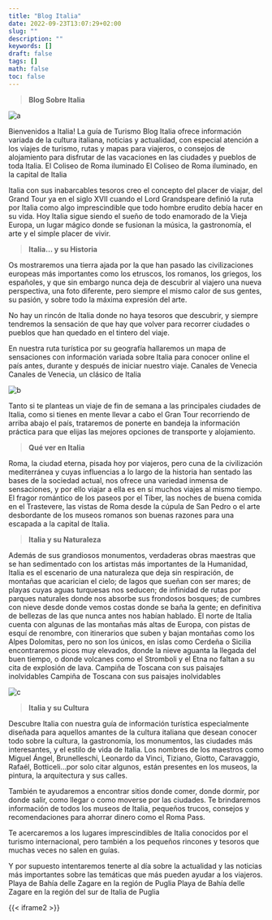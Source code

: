 ```yaml
---
title: "Blog Italia"
date: 2022-09-23T13:07:29+02:00
slug: ""
description: ""
keywords: []
draft: false
tags: []
math: false
toc: false
---
```

>**Blog Sobre Italia**

![a](https://blog-italia.com/wp-content/uploads/2009/05/roma_coliseo.jpg)

Bienvenidos a Italia! La guía de Turismo Blog Italia ofrece información variada de la cultura italiana, noticias y actualidad, con especial atención a los viajes de turismo, rutas y mapas para viajeros, o consejos de alojamiento para disfrutar de las vacaciones en las ciudades y pueblos de toda Italia.
El Coliseo de Roma iluminado
El Coliseo de Roma iluminado, en la capital de Italia

Italia con sus inabarcables tesoros creo el concepto del placer de viajar, del Grand Tour ya en el siglo XVII cuando el Lord Grandspeare definió la ruta por Italia como algo imprescindible que todo hombre erudito debía hacer en su vida. Hoy Italia sigue siendo el sueño de todo enamorado de la Vieja Europa, un lugar mágico donde se fusionan la música, la gastronomía, el arte y el simple placer de vivir.


> **Italia… y su Historia**

Os mostraremos una tierra ajada por la que han pasado las civilizaciones europeas más importantes como los etruscos, los romanos, los griegos, los españoles, y que sin embargo nunca deja de descubrir al viajero una nueva perspectiva, una foto diferente, pero siempre el mismo calor de sus gentes, su pasión, y sobre todo la máxima expresión del arte.

No hay un rincón de Italia donde no haya tesoros que descubrir, y siempre tendremos la sensación de que hay que volver para recorrer ciudades o pueblos que han quedado en el tintero del viaje.

En nuestra ruta turística por su geografía hallaremos un mapa de sensaciones con información variada sobre Italia para conocer online el país antes, durante y después de iniciar nuestro viaje.
Canales de Venecia
Canales de Venecia, un clásico de Italia

![b](https://blog-italia.com/wp-content/uploads/2009/05/canales_venecia_italia.jpg)

Tanto si te planteas un viaje de fin de semana a las principales ciudades de Italia, como si tienes en mente llevar a cabo el Gran Tour recorriendo de arriba abajo el país, trataremos de ponerte en bandeja la información práctica para que elijas las mejores opciones de transporte y alojamiento.


> **Qué ver en Italia**

Roma, la ciudad eterna, pisada hoy por viajeros, pero cuna de la civilización mediterránea y cuyas influencias a lo largo de la historia han sentado las bases de la sociedad actual, nos ofrece una variedad inmensa de sensaciones, y por ello viajar a ella es en sí muchos viajes al mismo tiempo. El fragor romántico de los paseos por el Tíber, las noches de buena comida en el Trastevere, las vistas de Roma desde la cúpula de San Pedro o el arte desbordante de los museos romanos son buenas razones para una escapada a la capital de Italia.


> **Italia y su Naturaleza**

Además de sus grandiosos monumentos, verdaderas obras maestras que se han sedimentado con los artistas más importantes de la Humanidad, Italia es el escenario de una naturaleza que deja sin respiración, de montañas que acarician el cielo; de lagos que sueñan con ser mares; de playas cuyas aguas turquesas nos seducen; de infinidad de rutas por parques naturales donde nos absorbe sus frondosos bosques; de cumbres con nieve desde donde vemos costas donde se baña la gente; en definitiva de bellezas de las que nunca antes nos habían hablado. El norte de Italia cuenta con algunas de las montañas más altas de Europa, con pistas de esquí de renombre, con itinerarios que suben y bajan montañas como los Alpes Dolomitas, pero no son los únicos, en islas como Cerdeña o Sicilia encontraremos picos muy elevados, donde la nieve aguanta la llegada del buen tiempo, o donde volcanes como el Stromboli y el Etna no faltan a su cita de explosión de lava.
Campiña de Toscana con sus paisajes inolvidables
Campiña de Toscana con sus paisajes inolvidables

![c](https://blog-italia.com/wp-content/uploads/2009/05/campina_toscana.jpg)

> **Italia y su Cultura**

Descubre Italia con nuestra guía de información turística especialmente diseñada para aquellos amantes de la cultura italiana  que desean conocer todo sobre la cultura, la gastronomía, los monumentos, las ciudades más interesantes, y el estilo de vida de Italia. Los nombres de los maestros como Miguel Ángel, Brunelleschi, Leonardo da Vinci, Tiziano, Giotto, Caravaggio, Rafaél, Botticeli…por solo citar algunos, están presentes en los museos, la pintura, la arquitectura y sus calles.

También te ayudaremos a encontrar sitios donde comer, donde dormir, por donde salir, como llegar o como moverse por las ciudades. Te brindaremos información de todos los museos de Italia, pequeños trucos, consejos y recomendaciones para ahorrar dinero como el Roma Pass.

Te acercaremos a los lugares imprescindibles de Italia conocidos por el turismo internacional, pero también a los pequeños rincones y tesoros que muchas veces no salen en guías.

Y por supuesto intentaremos tenerte al día sobre la actualidad y las noticias más importantes sobre las temáticas que más pueden ayudar a los viajeros.
Playa de Bahía delle Zagare en la región de Puglia
Playa de Bahía delle Zagare en la región del sur de Italia de Puglia


{{< iframe2 >}}